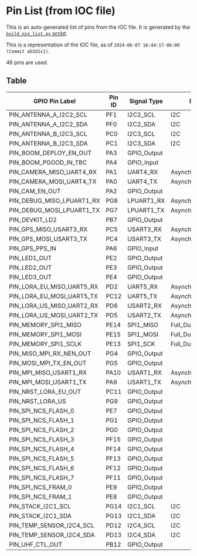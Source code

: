 # Pin List (from IOC file)

This is an auto-generated list of pins from the IOC file. It is generated by the
[`build_pin_list.py` script](generation/build_pin_list.py).

This is a representation of the IOC file, as of `2024-06-07 16:44:17-06:00 (Commit ab3d1c1)`.

46 pins are used.

## Table

| GPIO Pin Label            | Pin ID | Signal Type | Mode               | Locked |
|---------------------------|--------|-------------|--------------------|--------|
| PIN_ANTENNA_A_I2C2_SCL    | PF1    | I2C2_SCL    | I2C                | true   |
| PIN_ANTENNA_A_I2C2_SDA    | PF0    | I2C2_SDA    | I2C                | true   |
| PIN_ANTENNA_B_I2C3_SCL    | PC0    | I2C3_SCL    | I2C                |        |
| PIN_ANTENNA_B_I2C3_SDA    | PC1    | I2C3_SDA    | I2C                |        |
| PIN_BOOM_DEPLOY_EN_OUT    | PA3    | GPIO_Output |                    | true   |
| PIN_BOOM_PGOOD_IN_TBC     | PA4    | GPIO_Input  |                    | true   |
| PIN_CAMERA_MISO_UART4_RX  | PA1    | UART4_RX    | Asynchronous       | true   |
| PIN_CAMERA_MOSI_UART4_TX  | PA0    | UART4_TX    | Asynchronous       | true   |
| PIN_CAM_EN_OUT            | PA2    | GPIO_Output |                    | true   |
| PIN_DEBUG_MISO_LPUART1_RX | PG8    | LPUART1_RX  | Asynchronous       | true   |
| PIN_DEBUG_MOSI_LPUART1_TX | PG7    | LPUART1_TX  | Asynchronous       | true   |
| PIN_DEVKIT_LD2            | PB7    | GPIO_Output |                    | true   |
| PIN_GPS_MISO_USART3_RX    | PC5    | USART3_RX   | Asynchronous       | true   |
| PIN_GPS_MOSI_USART3_TX    | PC4    | USART3_TX   | Asynchronous       | true   |
| PIN_GPS_PPS_IN            | PA6    | GPIO_Input  |                    | true   |
| PIN_LED1_OUT              | PE2    | GPIO_Output |                    | true   |
| PIN_LED2_OUT              | PE3    | GPIO_Output |                    | true   |
| PIN_LED3_OUT              | PE4    | GPIO_Output |                    | true   |
| PIN_LORA_EU_MISO_UART5_RX | PD2    | UART5_RX    | Asynchronous       | true   |
| PIN_LORA_EU_MOSI_UART5_TX | PC12   | UART5_TX    | Asynchronous       | true   |
| PIN_LORA_US_MISO_UART2_RX | PD6    | USART2_RX   | Asynchronous       | true   |
| PIN_LORA_US_MOSI_UART2_TX | PD5    | USART2_TX   | Asynchronous       | true   |
| PIN_MEMORY_SPI1_MISO      | PE14   | SPI1_MISO   | Full_Duplex_Master | true   |
| PIN_MEMORY_SPI1_MOSI      | PE15   | SPI1_MOSI   | Full_Duplex_Master |        |
| PIN_MEMORY_SPI1_SCLK      | PE13   | SPI1_SCK    | Full_Duplex_Master | true   |
| PIN_MISO_MPI_RX_NEN_OUT   | PG4    | GPIO_Output |                    | true   |
| PIN_MOSI_MPI_TX_EN_OUT    | PG5    | GPIO_Output |                    | true   |
| PIN_MPI_MISO_USART1_RX    | PA10   | USART1_RX   | Asynchronous       | true   |
| PIN_MPI_MOSI_USART1_TX    | PA9    | USART1_TX   | Asynchronous       | true   |
| PIN_NRST_LORA_EU_OUT      | PC11   | GPIO_Output |                    | true   |
| PIN_NRST_LORA_US          | PG9    | GPIO_Output |                    | true   |
| PIN_SPI_NCS_FLASH_0       | PE7    | GPIO_Output |                    | true   |
| PIN_SPI_NCS_FLASH_1       | PG1    | GPIO_Output |                    | true   |
| PIN_SPI_NCS_FLASH_2       | PG0    | GPIO_Output |                    | true   |
| PIN_SPI_NCS_FLASH_3       | PF15   | GPIO_Output |                    | true   |
| PIN_SPI_NCS_FLASH_4       | PF14   | GPIO_Output |                    | true   |
| PIN_SPI_NCS_FLASH_5       | PF13   | GPIO_Output |                    | true   |
| PIN_SPI_NCS_FLASH_6       | PF12   | GPIO_Output |                    | true   |
| PIN_SPI_NCS_FLASH_7       | PF11   | GPIO_Output |                    | true   |
| PIN_SPI_NCS_FRAM_0        | PE9    | GPIO_Output |                    | true   |
| PIN_SPI_NCS_FRAM_1        | PE8    | GPIO_Output |                    | true   |
| PIN_STACK_I2C1_SCL        | PG14   | I2C1_SCL    | I2C                | true   |
| PIN_STACK_I2C1_SDA        | PG13   | I2C1_SDA    | I2C                | true   |
| PIN_TEMP_SENSOR_I2C4_SCL  | PD12   | I2C4_SCL    | I2C                | true   |
| PIN_TEMP_SENSOR_I2C4_SDA  | PD13   | I2C4_SDA    | I2C                |        |
| PIN_UHF_CTL_OUT           | PB12   | GPIO_Output |                    | true   |

